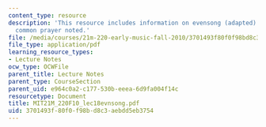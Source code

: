 ```yaml
---
content_type: resource
description: 'This resource includes information on evensong (adapted): the book of
  common prayer noted.'
file: /media/courses/21m-220-early-music-fall-2010/3701493f80f0f98bd8c3aebdd5eb3754_MIT21M_220F10_lec18evnsong.pdf
file_type: application/pdf
learning_resource_types:
- Lecture Notes
ocw_type: OCWFile
parent_title: Lecture Notes
parent_type: CourseSection
parent_uid: e964c0a2-c177-530b-eeea-6d9fa004f14c
resourcetype: Document
title: MIT21M_220F10_lec18evnsong.pdf
uid: 3701493f-80f0-f98b-d8c3-aebdd5eb3754
---
```

